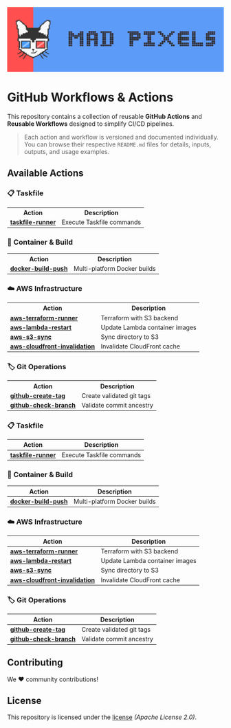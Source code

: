 <picture>
  <source media="(prefers-color-scheme: dark)" srcset="https://github.com/Mad-Pixels/.github/raw/main/profile/banner.png">
  <source media="(prefers-color-scheme: light)" srcset="https://github.com/Mad-Pixels/.github/raw/main/profile/banner.png">
  <img alt="MadPixels" src="https://github.com/Mad-Pixels/.github/raw/main/profile/banner.png">
</picture>

# GitHub Workflows & Actions
This repository contains a collection of reusable **GitHub Actions** and **Reusable Workflows** designed to simplify CI/CD pipelines.  
  
> Each action and workflow is versioned and documented individually.
> You can browse their respective `README.md` files for details, inputs, outputs, and usage examples.

## Available Actions

### 📋 Taskfile
<table width="100%">
<tr>
<th>Action</th>
<th>Description</th>
</tr>
<tr>
<td><strong><a href="./actions/taskfile-runner">taskfile-runner</a></strong></td>
<td>Execute Taskfile commands</td>
</tr>
</table>

### 🐳 Container & Build
<table width="100%">
<tr>
<th>Action</th>
<th>Description</th>
</tr>
<tr>
<td><strong><a href="./actions/docker-build-push">docker-build-push</a></strong></td>
<td>Multi-platform Docker builds</td>
</tr>
</table>

### ☁️  AWS Infrastructure  
<table width="100%">
<tr>
<th>Action</th>
<th>Description</th>
</tr>
<tr>
<td><strong><a href="./actions/aws-terraform-runner">aws-terraform-runner</a></strong></td>
<td>Terraform with S3 backend</td>
</tr>
<tr>
<td><strong><a href="./actions/aws-lambda-restart">aws-lambda-restart</a></strong></td>
<td>Update Lambda container images</td>
</tr>
<tr>
<td><strong><a href="./actions/aws-s3-sync">aws-s3-sync</a></strong></td>
<td>Sync directory to S3</td>
</tr>
<tr>
<td><strong><a href="./actions/aws-cloudfront-invalidation">aws-cloudfront-invalidation</a></strong></td>
<td>Invalidate CloudFront cache</td>
</tr>
</table>

### 🏷️ Git Operations
<table width="100%">
<tr>
<th>Action</th>
<th>Description</th>
</tr>
<tr>
<td><strong><a href="./actions/github-create-tag">github-create-tag</a></strong></td>
<td>Create validated git tags</td>
</tr>
<tr>
<td><strong><a href="./actions/github-check-branch">github-check-branch</a></strong></td>
<td>Validate commit ancestry</td>
</tr>
</table>

### 📋 Taskfile
| Action                                               | Description                  |
|------------------------------------------------------|------------------------------|
| **[taskfile-runner](./actions/taskfile-runner)**     | Execute Taskfile commands    |

### 🐳 Container & Build
| Action                                               | Description                  |
|------------------------------------------------------|------------------------------|
| **[docker-build-push](./actions/docker-build-push)** | Multi-platform Docker builds |

### ☁️  AWS Infrastructure  
| Action                                                                   | Description                    |
|--------------------------------------------------------------------------|--------------------------------|
| **[aws-terraform-runner](./actions/aws-terraform-runner)**               | Terraform with S3 backend      |
| **[aws-lambda-restart](./actions/aws-lambda-restart)**                   | Update Lambda container images |
| **[aws-s3-sync](./actions/aws-s3-sync)**                                 | Sync directory to S3           |
| **[aws-cloudfront-invalidation](./actions/aws-cloudfront-invalidation)** | Invalidate CloudFront cache    |

### 🏷️ Git Operations
| Action                                                   | Description               |
|----------------------------------------------------------|---------------------------|
| **[github-create-tag](./actions/github-create-tag)**     | Create validated git tags |
| **[github-check-branch](./actions/github-check-branch)** | Validate commit ancestry  |

## Contributing
We ❤️ community contributions!

## License
This repository is licensed under the [license](./LICENSE) _(Apache License 2.0)_.


